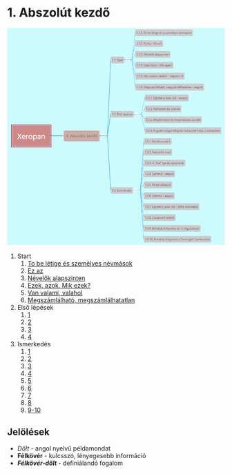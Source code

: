 # 1. Abszolút kezdő

![1](images/1.png)

1. Start
   1. [To be létige és személyes névmások](1.1-Start/1-To_be_letige_es_szemelyes_nevmasok.md)
   2. [Ez az](1.1-Start/2-ez_az.md)
   3. [Névelők alapszinten](1.1-Start/3-Nevelok_alapszinten.md)
   4. [Ezek, azok. Mik ezek?](1.1-Start/4-Ezek_azok-Mik_ezek.md)
   5. [Van valami, valahol](1.1-Start/5-Van_valami_valahol-alapok.md)
   6. [Megszámlálható, megszámlálhatatlan](1.1-Start/6-Megszamlalhato_megszamlalhatatlan-alapok.md)
2. Első lépések
   1. [1](1.2-Elso_lepesek/1.md)
   2. [2](1.2-Elso_lepesek/2.md)
   3. [3](1.2-Elso_lepesek/3.md)
   4. [4](1.2-Elso_lepesek/4.md)
3. Ismerkedés
   1. [1](1.3-Ismerkedes/1.md)
   2. [2](1.3-Ismerkedes/2.md)
   3. [3](1.3-Ismerkedes/3.md)
   4. [4](1.3-Ismerkedes/4.md)
   5. [5](1.3-Ismerkedes/5.md)
   6. [6](1.3-Ismerkedes/6.md)
   7. [7](1.3-Ismerkedes/7.md)
   8. [8](1.3-Ismerkedes/8.md)
   9. [9-10](1.3-Ismerkedes/9-10.md)

## Jelölések

* *Dőlt* - angol nyelvű példamondat
* **Félkövér** - kulcsszó, lényegesebb információ
* ***Félkövér-dőlt*** - definiálandó fogalom
